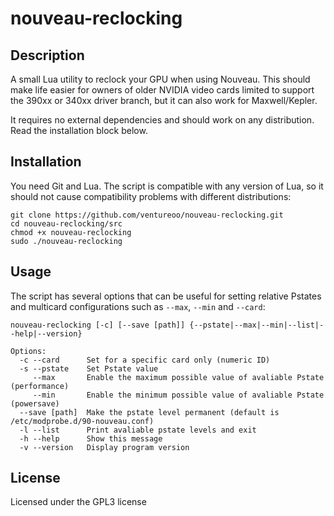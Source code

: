 # nouveau-reсlocking

## Description

A small Lua utility to reclock your GPU when using Nouveau. This should make life easier for owners of older NVIDIA video cards limited to support the 390xx or 340xx driver branch, but it can also work for Maxwell/Kepler. 

It requires no external dependencies and should work on any distribution. Read the installation block below.

## Installation

You need Git and Lua. The script is compatible with any version of Lua, so it should not cause compatibility problems with different distributions:

```
git clone https://github.com/ventureoo/nouveau-reclocking.git
cd nouveau-reclocking/src
chmod +x nouveau-reclocking
sudo ./nouveau-reclocking
```

## Usage

The script has several options that can be useful for setting relative Pstates and multicard configurations such as ``--max``, ``--min`` and ``--card``:

```
nouveau-reclocking [-c] [--save [path]] {--pstate|--max|--min|--list|--help|--version} 

Options:
  -c --card      Set for a specific card only (numeric ID)
  -s --pstate    Set Pstate value
     --max       Enable the maximum possible value of avaliable Pstate (performance)
     --min       Enable the minimum possible value of avaliable Pstate (powersave)
  --save [path]  Make the pstate level permanent (default is /etc/modprobe.d/90-nouveau.conf)
  -l --list      Print avaliable pstate levels and exit
  -h --help      Show this message
  -v --version   Display program version
```

## License

Licensed under the GPL3 license

